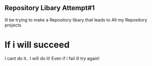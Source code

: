 ## Repository Libary Attempt#1
Ill be trying to make a Repository libary that leads to 
All my Repository projects
# If i will succeed 
I cant do it.. I will do it!
Even if i fail ill try again!
